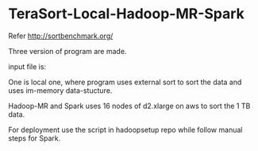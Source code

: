 # TeraSort-Local-Hadoop-MR-Spark

Refer http://sortbenchmark.org/

Three version of program are made. 

input file is: 

One is local one, where program uses external sort to sort the data and uses im-memory data-stucture.

Hadoop-MR and Spark uses 16 nodes of d2.xlarge on aws to sort the 1 TB data.

For deployment use the script in hadoopsetup repo while follow manual steps for Spark. 
